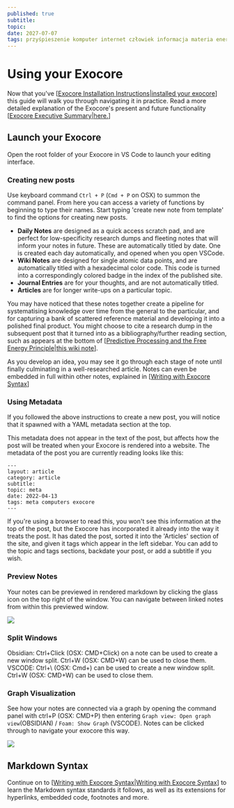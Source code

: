 ```yaml
---
published: true
subtitle:
topic:
date: 2027-07-07
tags: przyśpieszenie komputer internet człowiek informacja materia energia
---
```

# Using your Exocore

Now that you've [[Exocore Installation Instructions|installed your exocore]] this guide will walk you through navigating it in practice. Read a more detailed explanation of the Exocore's present and future functionality [[Exocore Executive Summary|here.]]

## Launch your Exocore

Open the root folder of your Exocore in VS Code to launch your editing interface.

### Creating new posts 

Use keyboard command `Ctrl + P` (`Cmd + P` on OSX) to summon the command panel. From here you can access a variety of functions by beginning to type their names. Start typing 'create new note from template' to find the options for creating new posts. 

- **Daily Notes** are designed as a quick access scratch pad, and are perfect for low-specificity research dumps and fleeting notes that will inform your notes in future. These are automatically titled by date. One is created each day automatically, and opened when you open VSCode.
- **Wiki Notes** are designed for single atomic data points, and are automatically titled with a hexadecimal color code. This code is turned into a correspondingly colored badge in the index of the published site.
- **Journal Entries** are for your thoughts, and are not automatically titled.
- **Articles** are for longer write-ups on a particular topic.

You may have noticed that these notes together create a pipeline for systematising knowledge over time from the general to the particular, and for capturing a bank of scattered reference material and developing it into a polished final product. You might choose to cite a research dump in the subsequent post that it turned into as a bibliography/further reading section, such as appears at the bottom of [[Predictive Processing and the Free Energy Principle|this wiki note]]. 

As you develop an idea, you may see it go through each stage of note until finally culminating in a well-researched article. Notes can even be embedded in full within other notes, explained in [[Writing with Exocore Syntax]]

### Using Metadata

If you followed the above instructions to create a new post, you will notice that it spawned with a YAML metadata section at the top. 

This metadata does not appear in the text of the post, but affects how the post will be treated when your Exocore is rendered into a website. The metadata of the post you are currently reading looks like this:

```
---
layout: article
category: article
subtitle:
topic: meta
date: 2022-04-13
tags: meta computers exocore
---
```

If you're using a browser to read this, you won't see this information at the top of the post, but the Exocore has incorporated it already into the way it treats the post. It has dated the post, sorted it into the 'Articles' section of the site, and given it tags which appear in the left sidebar. You can add to the topic and tags sections, backdate your post, or add a subtitle if you wish. 

### Preview Notes

Your notes can be previewed in rendered markdown by clicking the glass icon on the top right of the window. You can navigate between linked notes from within this previewed window.

![](/images/2022-05-13-17-48-12.png)

### Split Windows

Obsidian: Ctrl+Click (OSX: CMD+Click) on a note can be used to create a new window split. Ctrl+W (OSX: CMD+W) can be used to close them.
VSCODE: Ctrl+\ (OSX: Cmd+\) can be used to create a new window split. Ctrl+W (OSX: CMD+W) can be used to close them.

### Graph Visualization
See how your notes are connected via a graph by opening the command panel with ctrl+P (OSX: CMD+P) then entering `Graph view: Open graph view`(OBSIDIAN) / `Foam: Show Graph` (VSCODE). Notes can be clicked through to navigate your exocore this way.

![](/images/2022-05-13-17-46-10.png)

## Markdown Syntax

Continue on to [[Writing with Exocore Syntax|Writing with Exocore Syntax]] to learn the Markdown syntax standards it follows, as well as its extensions for hyperlinks, embedded code, footnotes and more.


[//begin]: # "Autogenerated link references for markdown compatibility"
[Exocore Installation Instructions|installed your exocore]: <Exocore Installation Instructions> "Exocore Installation Instructions"
[Exocore Executive Summary|here.]: <Exocore Executive Summary> "The Exocore Package"
[Predictive Processing and the Free Energy Principle|this wiki note]: <../_scrapbook/Predictive Processing and the Free Energy Principle> "Predictive Processing and the Free Energy Principle"
[Writing with Exocore Syntax]: <Writing with Exocore Syntax> "Writing with Exocore Syntax"
[Writing with Exocore Syntax|Writing with Exocore Syntax]: <Writing with Exocore Syntax> "Writing with Exocore Syntax"
[//end]: # "Autogenerated link references"